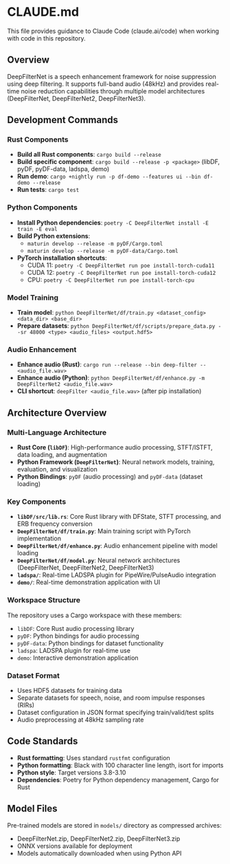 # CLAUDE.md

This file provides guidance to Claude Code (claude.ai/code) when working with code in this repository.

## Overview

DeepFilterNet is a speech enhancement framework for noise suppression using deep filtering. It supports full-band audio (48kHz) and provides real-time noise reduction capabilities through multiple model architectures (DeepFilterNet, DeepFilterNet2, DeepFilterNet3).

## Development Commands

### Rust Components
- **Build all Rust components**: `cargo build --release`
- **Build specific component**: `cargo build --release -p <package>` (libDF, pyDF, pyDF-data, ladspa, demo)
- **Run demo**: `cargo +nightly run -p df-demo --features ui --bin df-demo --release`
- **Run tests**: `cargo test`

### Python Components
- **Install Python dependencies**: `poetry -C DeepFilterNet install -E train -E eval`
- **Build Python extensions**: 
  - `maturin develop --release -m pyDF/Cargo.toml`
  - `maturin develop --release -m pyDF-data/Cargo.toml`
- **PyTorch installation shortcuts**:
  - CUDA 11: `poetry -C DeepFilterNet run poe install-torch-cuda11`
  - CUDA 12: `poetry -C DeepFilterNet run poe install-torch-cuda12`
  - CPU: `poetry -C DeepFilterNet run poe install-torch-cpu`

### Model Training
- **Train model**: `python DeepFilterNet/df/train.py <dataset_config> <data_dir> <base_dir>`
- **Prepare datasets**: `python DeepFilterNet/df/scripts/prepare_data.py --sr 48000 <type> <audio_files> <output.hdf5>`

### Audio Enhancement
- **Enhance audio (Rust)**: `cargo run --release --bin deep-filter -- <audio_file.wav>`
- **Enhance audio (Python)**: `python DeepFilterNet/df/enhance.py -m DeepFilterNet2 <audio_file.wav>`
- **CLI shortcut**: `deepFilter <audio_file.wav>` (after pip installation)

## Architecture Overview

### Multi-Language Architecture
- **Rust Core (`libDF`)**: High-performance audio processing, STFT/ISTFT, data loading, and augmentation
- **Python Framework (`DeepFilterNet`)**: Neural network models, training, evaluation, and visualization
- **Python Bindings**: `pyDF` (audio processing) and `pyDF-data` (dataset loading)

### Key Components
- **`libDF/src/lib.rs`**: Core Rust library with DFState, STFT processing, and ERB frequency conversion
- **`DeepFilterNet/df/train.py`**: Main training script with PyTorch implementation
- **`DeepFilterNet/df/enhance.py`**: Audio enhancement pipeline with model loading
- **`DeepFilterNet/df/model.py`**: Neural network architectures (DeepFilterNet, DeepFilterNet2, DeepFilterNet3)
- **`ladspa/`**: Real-time LADSPA plugin for PipeWire/PulseAudio integration
- **`demo/`**: Real-time demonstration application with UI

### Workspace Structure
The repository uses a Cargo workspace with these members:
- `libDF`: Core Rust audio processing library
- `pyDF`: Python bindings for audio processing
- `pyDF-data`: Python bindings for dataset functionality
- `ladspa`: LADSPA plugin for real-time use
- `demo`: Interactive demonstration application

### Dataset Format
- Uses HDF5 datasets for training data
- Separate datasets for speech, noise, and room impulse responses (RIRs)
- Dataset configuration in JSON format specifying train/valid/test splits
- Audio preprocessing at 48kHz sampling rate

## Code Standards
- **Rust formatting**: Uses standard `rustfmt` configuration
- **Python formatting**: Black with 100 character line length, isort for imports
- **Python style**: Target versions 3.8-3.10
- **Dependencies**: Poetry for Python dependency management, Cargo for Rust

## Model Files
Pre-trained models are stored in `models/` directory as compressed archives:
- DeepFilterNet.zip, DeepFilterNet2.zip, DeepFilterNet3.zip
- ONNX versions available for deployment
- Models automatically downloaded when using Python API